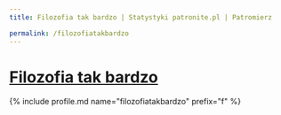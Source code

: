 ```yaml
---
title: Filozofia tak bardzo | Statystyki patronite.pl | Patromierz

permalink: /filozofiatakbardzo
---
```


# [Filozofia tak bardzo](https://patronite.pl/filozofiatakbardzo)

{% include profile.md name="filozofiatakbardzo" prefix="f" %}
